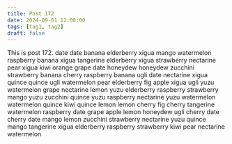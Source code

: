 ```yaml
---
title: Post 172
date: 2024-09-01 12:00:00
tags: [tag1, tag2]
draft: false
---
```

This is post 172.
date
date
banana
elderberry
xigua
mango
watermelon
raspberry
banana
xigua
tangerine
elderberry
xigua
strawberry
nectarine
pear
xigua
kiwi
orange
grape
date
honeydew
honeydew
zucchini
strawberry
banana
cherry
raspberry
banana
ugli
date
nectarine
xigua
quince
quince
ugli
watermelon
pear
elderberry
fig
apple
xigua
ugli
yuzu
watermelon
grape
nectarine
lemon
yuzu
elderberry
raspberry
strawberry
mango
yuzu
zucchini
quince
yuzu
raspberry
nectarine
yuzu
watermelon
watermelon
quince
kiwi
quince
lemon
lemon
cherry
fig
cherry
tangerine
watermelon
raspberry
date
grape
apple
lemon
honeydew
ugli
cherry
date
cherry
date
mango
lemon
zucchini
strawberry
nectarine
yuzu
quince
mango
tangerine
xigua
elderberry
raspberry
strawberry
kiwi
pear
nectarine
watermelon
